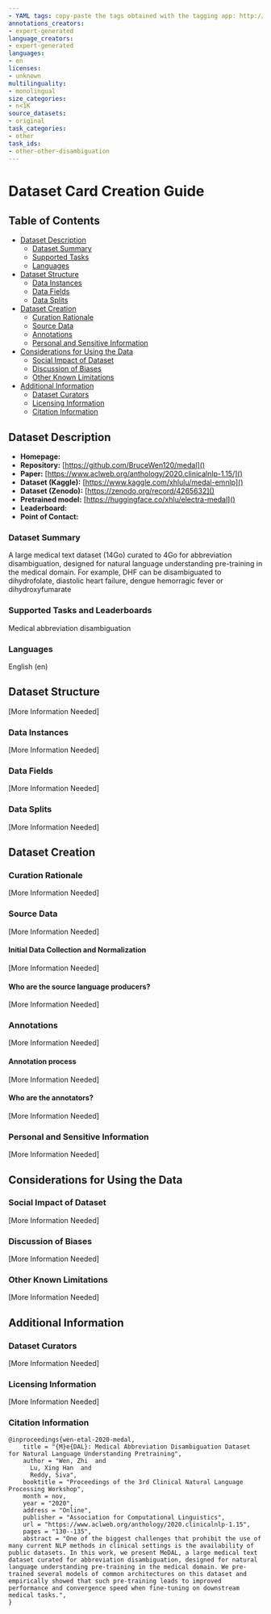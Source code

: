 ```yaml
---
- YAML tags: copy-paste the tags obtained with the tagging app: http://34.68.228.168:8501/ or https://github.com/huggingface/datasets-tagging for local tagging
annotations_creators:
- expert-generated
language_creators:
- expert-generated
languages:
- en
licenses:
- unknown
multilinguality:
- monolingual
size_categories:
- n<1K
source_datasets:
- original
task_categories:
- other
task_ids:
- other-other-disambiguation
---
```

# Dataset Card Creation Guide

## Table of Contents
- [Dataset Description](#dataset-description)
  - [Dataset Summary](#dataset-summary)
  - [Supported Tasks](#supported-tasks-and-leaderboards)
  - [Languages](#languages)
- [Dataset Structure](#dataset-structure)
  - [Data Instances](#data-instances)
  - [Data Fields](#data-instances)
  - [Data Splits](#data-instances)
- [Dataset Creation](#dataset-creation)
  - [Curation Rationale](#curation-rationale)
  - [Source Data](#source-data)
  - [Annotations](#annotations)
  - [Personal and Sensitive Information](#personal-and-sensitive-information)
- [Considerations for Using the Data](#considerations-for-using-the-data)
  - [Social Impact of Dataset](#social-impact-of-dataset)
  - [Discussion of Biases](#discussion-of-biases)
  - [Other Known Limitations](#other-known-limitations)
- [Additional Information](#additional-information)
  - [Dataset Curators](#dataset-curators)
  - [Licensing Information](#licensing-information)
  - [Citation Information](#citation-information)

## Dataset Description

- **Homepage:** []()
- **Repository:** [https://github.com/BruceWen120/medal]()
- **Paper:** [https://www.aclweb.org/anthology/2020.clinicalnlp-1.15/]()
- **Dataset (Kaggle):** [https://www.kaggle.com/xhlulu/medal-emnlp]()
- **Dataset (Zenodo):** [https://zenodo.org/record/4265632]()
- **Pretrained model:** [https://huggingface.co/xhlu/electra-medal]()
- **Leaderboard:** []()
- **Point of Contact:** []()

### Dataset Summary

A large medical text dataset (14Go) curated to 4Go for abbreviation disambiguation, designed for natural language understanding pre-training in the medical domain. For example, DHF can be disambiguated to dihydrofolate, diastolic heart failure, dengue hemorragic fever or dihydroxyfumarate

### Supported Tasks and Leaderboards

Medical abbreviation disambiguation

### Languages

English (en)

## Dataset Structure

[More Information Needed]

### Data Instances

[More Information Needed]

### Data Fields

[More Information Needed]

### Data Splits

[More Information Needed]

## Dataset Creation


### Curation Rationale

[More Information Needed]

### Source Data

[More Information Needed]

#### Initial Data Collection and Normalization

[More Information Needed]

#### Who are the source language producers?

[More Information Needed]

### Annotations

[More Information Needed]

#### Annotation process

[More Information Needed]

#### Who are the annotators?

[More Information Needed]

### Personal and Sensitive Information

[More Information Needed]

## Considerations for Using the Data

### Social Impact of Dataset

[More Information Needed]

### Discussion of Biases

[More Information Needed]

### Other Known Limitations

[More Information Needed]

## Additional Information

### Dataset Curators

[More Information Needed]

### Licensing Information

[More Information Needed]

### Citation Information

```
@inproceedings{wen-etal-2020-medal,
    title = "{M}e{DAL}: Medical Abbreviation Disambiguation Dataset for Natural Language Understanding Pretraining",
    author = "Wen, Zhi  and
      Lu, Xing Han  and
      Reddy, Siva",
    booktitle = "Proceedings of the 3rd Clinical Natural Language Processing Workshop",
    month = nov,
    year = "2020",
    address = "Online",
    publisher = "Association for Computational Linguistics",
    url = "https://www.aclweb.org/anthology/2020.clinicalnlp-1.15",
    pages = "130--135",
    abstract = "One of the biggest challenges that prohibit the use of many current NLP methods in clinical settings is the availability of public datasets. In this work, we present MeDAL, a large medical text dataset curated for abbreviation disambiguation, designed for natural language understanding pre-training in the medical domain. We pre-trained several models of common architectures on this dataset and empirically showed that such pre-training leads to improved performance and convergence speed when fine-tuning on downstream medical tasks.",
}
```
